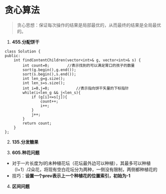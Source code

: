 # **贪心算法**

> 贪心思想：保证每次操作的结果是局部最优的，从而最终的结果是全局最优的。

1. **455.分配饼干**

```
class Solution {
public:
    int findContentChildren(vector<int>& g, vector<int>& s) {
        int count=0;        //表示找到的可以满足胃口的孩子的数量
        sort(g.begin(),g.end());
        sort(s.begin(),s.end());
        int len_g=g.size();
        int len_s=s.size();
        int i=0,j=0;            //表示指向饼干矢量的下标指针
        while(i<len_g && j<len_s){
            if (g[i]<=s[j]){
                count++;
                i++;
            }
            j++;
        }
        return count;
    }
};
```

2. **135.分发糖果**

3. **605.种花问题**
* 对于一片长度为l的未种植花坛（花坛最外边可以种植），其最多可以种植（l+1）/2朵花，将现有空白花坛分为两种，一侧没有限制，两侧都种植花的
* 技巧：**设置一个prev表示上一个种植花的位置索引，初始为-1**

4. **区间问题**
